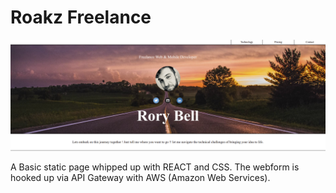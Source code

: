 # Roakz Freelance

![Roakz freelance Homepage](./public/freelance.png)

A Basic static page whipped up with REACT and CSS. The webform is hooked up via API Gateway with AWS (Amazon Web Services).
